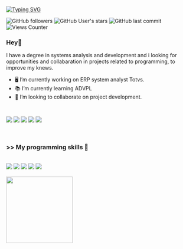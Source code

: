 ###

[![Typing SVG](https://readme-typing-svg.demolab.com?font=Fira+Code&weight=600&size=23&pause=1000&color=9B2AC0&width=435&lines=Welcome%2C+i'm+Let%C3%ADcia+Rocha+%F0%9F%91%BE)](https://git.io/typing-svg)


![GitHub followers](https://img.shields.io/github/followers/LeehRocha?style=flat&color=9644F4)
![GitHub User's stars](https://img.shields.io/github/stars/LeehRocha?style=flat&color=9644F4)
![GitHub last commit](https://img.shields.io/github/last-commit/LeehRocha/LeehRocha?style=flat&color=9644F4)
![Views Counter](https://komarev.com/ghpvc/?username=LeehRocha&color=blueviolet)


### Hey👋
I have a degree in systems analysis and development and i looking for opportunities and collabaration in projects related to programming, to improve my knews.
- 🖥️ I’m currently working on ERP system analyst Totvs.
- 📚 I’m currently learning ADVPL
- 💜 I’m looking to collaborate on project development.

</br>

<div>
<a href="https://github.com/leehrocha">
  
  
[<img src="https://img.shields.io/badge/linkedin-%230077B5.svg?&style=for-the-badge&logo=linkedin&logoColor=white" />](https://www.linkedin.com/in/USERNAME/) 
[<img src="https://img.shields.io/badge/instagram-%23E4405F.svg?&style=for-the-badge&logo=instagram&logoColor=white">](https://www.instagram.com/USERNAME/) 
[<img src="https://img.shields.io/badge/TikTok-000000?style=for-the-badge&logo=tiktok&logoColor=white">](https://www.tiktok.com/USERNAME)
[<img src="https://img.shields.io/badge/twitter-%231DA1F2.svg?&style=for-the-badge&logo=twitter&logoColor=white" />](https://twitter.com/USERNAME)
[<img src="https://img.shields.io/badge/Discord-7289DA?style=for-the-badge&logo=discord&logoColor=white" />](https://discord.com/USERNAME)  
  
  </br> 
   <b> <h3> >> My programming skills 🚀 </h3> </b>
  </br>
  
 
<img src="https://img.shields.io/badge/HTML5-E34F26?style=for-the-badge&logo=html5&logoColor=white" />
<img src="https://img.shields.io/badge/CSS-239120?&style=for-the-badge&logo=css3&logoColor=white" />
<img src="https://img.shields.io/badge/C%2B%2B-00599C?style=for-the-badge&logo=c%2B%2B&logoColor=white" />
<img src="https://img.shields.io/badge/PHP-777BB4?style=for-the-badge&logo=php&logoColor=white" />
<img src="https://img.shields.io/badge/MySQL-00000F?style=for-the-badge&logo=mysql&logoColor=white" />


  <br>
  <br>
  
<img height="180em" src="https://github-readme-stats.vercel.app/api?username=leehrocha&show_icons=true&theme=dracula&include_all_commits=true&count_private=true"/>
</div>

</br> 




